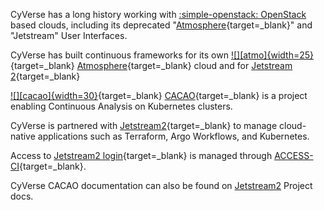 CyVerse has a long history working with [:simple-openstack: OpenStack](https://www.openstack.org/) based clouds, including its deprecated "[Atmosphere](https://user.cyverse.org/services/1){target=_blank}" and "Jetstream" User Interfaces.

CyVerse has built continuous frameworks for its own [![][atmo]{width=25}](https://atmo.cyverse.org){target=_blank} [Atmosphere](https://atmo.cyverse.org){target=_blank} cloud and for [Jetstream 2](https://jetstream-cloud.org){target=_blank}

[![][cacao]{width=30}](https://gitlab.com/cyverse/cacao/-/blob/master/README.md){target=_blank} [CACAO](https://gitlab.com/cyverse/cacao/-/blob/master/README.md){target=_blank} is a project enabling Continuous Analysis on Kubernetes clusters.

CyVerse is partnered with [Jetstream2](https://jetstream-cloud.org/){target=_blank} to manage cloud-native applications such as Terraform, Argo Workflows, and Kubernetes.  

Access to [Jetstream2 login](https://use.jetstream-cloud.org/application){target=_blank} is managed through [ACCESS-CI](https://access-ci.org/){target=_blank}.

CyVerse CACAO documentation can also be found on [Jetstream2](https://docs.jetstream-cloud.org/) Project docs.

